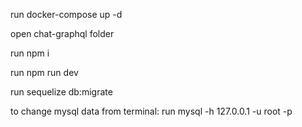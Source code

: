 run docker-compose up -d

open chat-graphql folder

run npm i

run npm run dev

run sequelize db:migrate

to change mysql data from terminal:
run mysql -h 127.0.0.1 -u root -p
